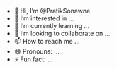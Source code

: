 - 👋 Hi, I’m @PratikSonawne
- 👀 I’m interested in ...
- 🌱 I’m currently learning ...
- 💞️ I’m looking to collaborate on ...
- 📫 How to reach me ...
- 😄 Pronouns: ...
- ⚡ Fun fact: ...

<!---
PratikSonawne/PratikSonawne is a ✨ special ✨ repository because its `README.md` (this file) appears on your GitHub profile.
You can click the Preview link to take a look at your changes.
--->
